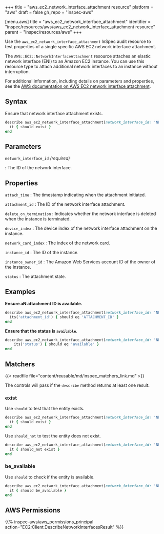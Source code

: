 +++
title = "aws_ec2_network_interface_attachment resource"
platform = "aws"
draft = false
gh_repo = "inspec-aws"

[menu.aws]
title = "aws_ec2_network_interface_attachment"
identifier = "inspec/resources/aws/aws_ec2_network_interface_attachment resource"
parent = "inspec/resources/aws"
+++

Use the `aws_ec2_network_interface_attachment` InSpec audit resource to test properties of a single specific AWS EC2 network interface attachment.

The `AWS::EC2::NetworkInterfaceAttachment` resource attaches an elastic network interface (ENI) to an Amazon EC2 instance. You can use this resource type to attach additional network interfaces to an instance without interruption.

For additional information, including details on parameters and properties, see the [AWS documentation on AWS EC2 network interface attachment](https://docs.aws.amazon.com/AWSCloudFormation/latest/UserGuide/aws-resource-ec2-network-interface-attachment.html).

## Syntax

Ensure that network interface attachment exists.

```ruby
describe aws_ec2_network_interface_attachment(network_interface_id: 'NETWORK_INTERFACE_ID') do
  it { should exist }
end
```

## Parameters

`network_interface_id` _(required)_

: The ID of the network interface.

## Properties

`attach_time`
: The timestamp indicating when the attachment initiated.

`attachment_id`
: The ID of the network interface attachment.

`delete_on_termination`
: Indicates whether the network interface is deleted when the instance is terminated.

`device_index`
: The device index of the network interface attachment on the instance.

`network_card_index`
: The index of the network card.

`instance_id`
: The ID of the instance.

`instance_owner_id`
: The Amazon Web Services account ID of the owner of the instance.

`status`
: The attachment state.

## Examples

**Ensure aN attachment ID is available.**

```ruby
describe aws_ec2_network_interface_attachment(network_interface_id: 'NETWORK_INTERFACE_ID') do
  its('attachment_id') { should eq 'ATTACHMENT_ID' }
end
```

**Ensure that the status is `available`.**

```ruby
describe aws_ec2_network_interface_attachment(network_interface_id: 'NETWORK_INTERFACE_ID') do
    its('status') { should eq 'available' }
end
```

## Matchers

{{< readfile file="content/reusable/md/inspec_matchers_link.md" >}}

The controls will pass if the `describe` method returns at least one result.

### exist

Use `should` to test that the entity exists.

```ruby
describe aws_ec2_network_interface_attachment(network_interface_id: 'NETWORK_INTERFACE_ID') do
  it { should exist }
end
```

Use `should_not` to test the entity does not exist.

```ruby
describe aws_ec2_network_interface_attachment(network_interface_id: 'NETWORK_INTERFACE_ID') do
  it { should_not exist }
end
```

### be_available

Use `should` to check if the entity is available.

```ruby
describe aws_ec2_network_interface_attachment(network_interface_id: 'NETWORK_INTERFACE_ID') do
  it { should be_available }
end
```

## AWS Permissions

{{% inspec-aws/aws_permissions_principal action="EC2:Client:DescribeNetworkInterfacesResult" %}}

